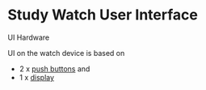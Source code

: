 # Study Watch User Interface

UI Hardware

UI on the watch device is based on

* 2 x [push buttons]() and
* 1 x [display]()
